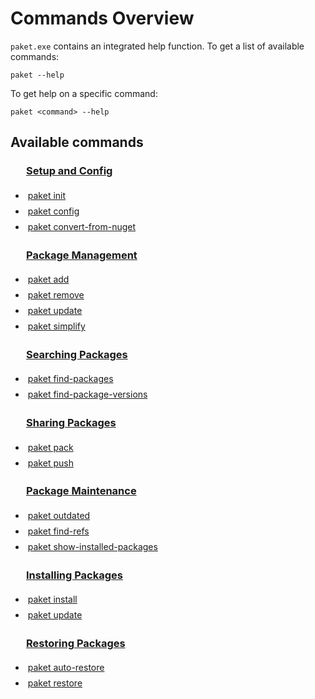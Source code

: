 # Commands Overview

`paket.exe` contains an integrated help function.
To get a list of available commands:

    paket --help

To get help on a specific command:

    paket <command> --help

## Available commands

<style type="text/css">
ul.command-list {
  margin-top: 0px !important;
}
.command-list > li {
  line-height: 25px;
}
.command-list > li > a {
  margin-left: 4px !important;
}
.command-list-container {
  padding-left: 0px !important;
  padding-right: 0px !important;
}
.command-list-container h3 {
  margin-left: 25px !important;
  position: relative;
}
.command-list-container h3 > a {
  position: relative;
}
.command-list-container h3 .glyphicon {
  position: absolute;
  left: -25px;
  top: 5px;
}
.command-list-container h3 .glyphicon {
  line-height: 14px;
  font-size: 14px;
  color: #333;
}
</style>

<div class="container command-list-container">
<div class="row">
<div class="span4">

<h3><a name="Setup-and-Config" class="anchor" href="#Setup-and-Config"><span class="glyphicon glyphicon-cog"></span> Setup and Config</a></h3>

<ul class="nav nav-list command-list">
<li><a href="paket-init.html">paket init</a></li>
<li><a href="paket-config.html">paket config</a></li>
<li><a href="paket-convert-from-nuget.html">paket convert-from-nuget</a></li>
</ul>

<h3><a name="Package-Management" class="anchor" href="#Package-Management"><span class="glyphicon glyphicon-circle-arrow-down"></span> Package Management</a></h3>

<ul class="nav nav-list command-list">
<li><a href="paket-add.html">paket add</a></li>
<li><a href="paket-remove.html">paket remove</a></li>
<li><a href="paket-update.html">paket update</a></li>
<li><a href="paket-simplify.html">paket simplify</a></li>
</ul>

<h3><a name="Searching-Packages" class="anchor" href="#Searching-Packages"><span class="glyphicon glyphicon-search"></span> Searching Packages</a></h3>

<ul class="nav nav-list command-list">
<li><a href="paket-find-packages.html">paket find-packages</a></li>
<li><a href="paket-find-package-versions">paket find-package-versions</a></li>
</ul>

</div>
<div class="span5">

<h3><a name="Sharing-Packages" class="anchor" href="#Sharing-Packages"><span class="glyphicon glyphicon-circle-arrow-up"></span> Sharing Packages</a></h3>

<ul class="nav nav-list command-list">
<li><a href="paket-pack.html">paket pack</a></li>
<li><a href="paket-push.html">paket push</a></li>
</ul>

<h3><a name="Package-Maintenance" class="anchor" href="#Package-Maintenance"><span class="glyphicon glyphicon-wrench"></span> Package Maintenance</a></h3>

<ul class="nav nav-list command-list">
<li><a href="paket-outdated.html">paket outdated</a></li>
<li><a href="paket-find-refs.html">paket find-refs</a></li>
<li><a href="paket-show-installed-packages.html">paket show-installed-packages</a></li>
</ul>

<h3><a name="Installing-Packages" class="anchor" href="#Installing-Packages"><span class="glyphicon glyphicon-certificate"></span> Installing Packages</a></h3>

<ul class="nav nav-list command-list">
<li><a href="paket-install.html">paket install</a></li>
<li><a href="paket-update.html">paket update</a></li>
</ul>

<h3><a name="Restoring-Packages" class="anchor" href="#Restoring-Packages"><span class="glyphicon glyphicon-refresh"></span> Restoring Packages</a></h3>

<ul class="nav nav-list command-list">
<li><a href="paket-auto-restore.html">paket auto-restore</a></li>
<li><a href="paket-restore.html">paket restore</a></li>
</ul>

</div>
</div>
</div>
